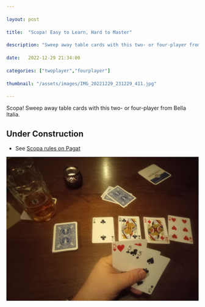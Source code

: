 ```yaml
---

layout: post

title:  "Scopa! Easy to Learn, Hard to Master"

description: "Sweep away table cards with this two- or four-player from Bella Italia."

date:   2022-12-29 21:34:00

categories: ["twoplayer","fourplayer"]

thumbnail: "/assets/images/IMG_20221229_231229_411.jpg"

---
```


Scopa! Sweep away table cards with this two- or four-player from Bella Italia.

## Under Construction

- See [Scopa rules on Pagat](https://www.pagat.com/fishing/scopa.html)

![](/assets/images/IMG_20221229_231229_411.jpg)
